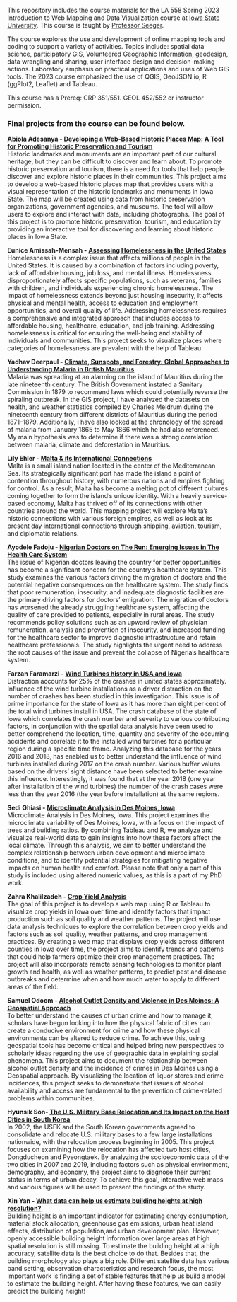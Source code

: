 This repository includes the course materials for the LA 558 Spring 2023 Introduction to Web Mapping and Data Visualization course at [Iowa State University](https://www.iastate.edu). This course is taught by [Professor Seeger](https://faculty.sites.iastate.edu/cjseeger/).

The course explores the use and development of online mapping tools and coding to support a variety of activities. Topics include: spatial data science, participatory GIS, Volunteered Geographic Information, geodesign, data wrangling and sharing, user interface design and decision-making actions. 
Laboratory emphasis on practical applications and uses of Web GIS tools. The 2023 course emphasized the use of QGIS, GeoJSON.io, R (ggPlot2, Leaflet) and Tableau.

This course has a Prereq: CRP 351/551. GEOL 452/552 or instructor permission.


### Final projects from the course can be found below.

**Abiola Adesanya - [Developing a Web-Based Historic Places Map: A Tool for Promoting Historic Preservation
and Tourism](https://abiolaaminat.github.io/LA558_Abiola_Adesanya/)**<br>
Historic landmarks and monuments are an important part of our cultural heritage, but
they can be difficult to discover and learn about. To promote historic preservation and tourism,
there is a need for tools that help people discover and explore historic places in their communities.
This project aims to develop a web-based historic places map that provides users with a visual
representation of the historic landmarks and monuments in Iowa State. The map will be created
using data from historic preservation organizations, government agencies, and museums. The tool
will allow users to explore and interact with data, including photographs. The goal of this project
is to promote historic preservation, tourism, and education by providing an interactive tool for
discovering and learning about historic places in Iowa State.

**Eunice Amissah-Mensah - [Assessing Homelessness in the United States](https://arabanyarkoa.github.io/LA558_Eunice_Amissah/?locale=en-us)**<br>
Homelessness is a complex issue that affects millions of people in the United States. It is caused by a combination of factors including poverty, lack of affordable housing, job loss, and mental illness. Homelessness disproportionately affects specific populations, such as veterans, families with children, and individuals experiencing chronic homelessness. The impact of homelessness extends beyond just housing insecurity, it affects physical and mental health, access to education and employment opportunities, and overall quality of life. Addressing homelessness requires a comprehensive and integrated approach that includes access to affordable housing, healthcare, education, and job training. Addressing homelessness is critical for ensuring the well-being and stability of individuals and communities. This project seeks to visualize places where categories of homelessness are prevalent with the help of Tableau.

**Yadhav Deerpaul - [Climate, Sunspots, and Forestry: Global Approaches to Understanding Malaria in British Mauritius](https://yadhav13.github.io/LA558_Yadhav_Deerpaul/?locale=en-us)**<br>
Malaria was spreading at an alarming on the island of Mauritius during the late nineteenth century. The British Government instated a Sanitary Commission in 1879 to recommend laws which could potentially reverse the spiraling outbreak. In the GIS project, I have analyzed the datasets on health, and weather statistics compiled by Charles Meldrum during the nineteenth century from different districts of Mauritius during the period 1871–1879. Additionally, I have also looked at the chronology of the spread of malaria from January 1865 to May 1866 which he had also referenced. My main hypothesis was to determine if there was a strong correlation between malaria, climate and deforestation in Mauritius.

**Lily Ehler - [Malta & its International Connections](https://lily-ehler.github.io/LA558_Lily_Ehler/?locale=en-us)**<br>
Malta is a small island nation located in the center of the Mediterranean Sea. Its strategically significant port has made the island a point of contention throughout history, with numerous nations and empires fighting for control. As a result, Malta has become a melting pot of different cultures coming together to form the island’s unique identity. With a heavily service-based economy, Malta has thrived off of its connections with other countries around the world. This mapping project will explore Malta’s historic connections with various foreign empires, as well as look at its present day international connections through shipping, aviation, tourism, and diplomatic relations.

**Ayodele Fadoju - [Nigerian Doctors on The Run: Emerging Issues in The Health Care System](https://fadojuaj.github.io/LA558_FADOJU_AYODELE/?locale=en-us)**<br>
The issue of Nigerian doctors leaving the country for better opportunities has become a significant concern for the country’s healthcare system. This study examines the various factors driving the migration of doctors and the potential negative consequences on the healthcare system. The study finds that poor remuneration, insecurity, and inadequate diagnostic facilities are the primary driving factors for doctors’ emigration. The migration of doctors has worsened the already struggling healthcare system, affecting the quality of care provided to patients, especially in rural areas. The study recommends policy solutions such as an upward review of physician remuneration, analysis and prevention of insecurity, and increased funding for the healthcare sector to improve diagnostic infrastructure and retain healthcare professionals. The study highlights the urgent need to address the root causes of the issue and prevent the collapse of Nigeria’s healthcare system.

**Farzan Faramarzi - [Wind Turbines history in USA and Iowa](https://farzanehf.github.io/LA-558/?locale=en-us)**<br>
Distraction accounts for 25% of the crashes in united states approximately. Influence of the wind turbine installations as a driver distraction on the number of crashes has been studied in this investigation. This issue is of prime importance for the state of Iowa as it has more than eight per cent of the total wind turbines install in USA. The crash database of the state of Iowa which correlates the crash number and severity to various contributing factors, in conjunction with the spatial data analysis have been used to better comprehend the location, time, quantity and severity of the occurring accidents and correlate it to the installed wind turbines for a particular region during a specific time frame. Analyzing this database for the years 2016 and 2018, has enabled us to better understand the influence of wind turbines installed during 2017 on the crash number. Various buffer values based on the drivers’ sight distance have been selected to better examine this influence. Interestingly, it was found that at the year 2018 (one year after installation of the wind turbines) the number of the crash cases were less than the year 2016 (the year before installation) at the same regions.

**Sedi Ghiasi - [Microclimate Analysis in Des Moines, Iowa](https://github.com/sedi-ghiasi/LA588_Sedi/blob/main/finalproject/FinalProject.md)**<br>
Microclimate Analysis in Des Moines, Iowa. This project examines the microclimate variability of Des Moines, Iowa, with a focus on the impact of trees and building ratios. By combining Tableau and R, we analyze and visualize real-world data to gain insights into how these factors affect the local climate. Through this analysis, we aim to better understand the complex relationship between urban development and microclimate conditions, and to identify potential strategies for mitigating negative impacts on human health and comfort. Please note that only a part of this study is included using altered numeric values, as this is a part of my PhD work.

**Zahra Khalilzadeh - [Crop Yield Analysis](https://zahrakhalilzadeh.github.io/LA558_Zahra_Khalilzadeh/?locale=en-us)**<br>
The goal of this project is to develop a web map using R or Tableau to visualize crop yields in Iowa over time and identify factors that impact production such as soil quality and weather patterns. The project will use data analysis techniques to explore the correlation between crop yields and factors such as soil quality, weather patterns, and crop management practices. By creating a web map that displays crop yields across different counties in Iowa over time, the project aims to identify trends and patterns that could help farmers optimize their crop management practices. The project will also incorporate remote sensing technologies to monitor plant growth and health, as well as weather patterns, to predict pest and disease outbreaks and determine when and how much water to apply to different areas of the field.

**Samuel Odoom - [Alcohol Outlet Density and Violence in Des Moines: A Geospatial Approach](https://samod008.github.io/LA558_Samuel_Odoom/?locale=en-us)**<br>
To better understand the causes of urban crime and how to manage it, scholars have begun looking into how the physical fabric of cities can create a conducive environment for crime and how these physical environments can be altered to reduce crime. To achieve this, using geospatial tools has become critical and helped bring new perspectives to scholarly ideas regarding the use of geographic data in explaining social phenomena. This project aims to document the relationship between alcohol outlet density and the incidence of crimes in Des Moines using a Geospatial approach. By visualizing the location of liquor stores and crime incidences, this project seeks to demonstrate that issues of alcohol availability and access are fundamental to the prevention of crime-related problems within communities.

**Hyunsik Son- [The U.S. Military Base Relocation and Its Impact on the Host Cities in South Korea](https://son1101.github.io/LA558_Son/?locale=en-us)**<br>
In 2002, the USFK and the South Korean governments agreed to consolidate and relocate U.S. military bases to a few large installations nationwide, with the relocation process beginning in 2005. This project focuses on examining how the relocation has affected two host cities, Dongducheon and Pyeongtaek. By analyzing the socioeconomic data of the two cities in 2007 and 2019, including factors such as physical environment, demography, and economy, the project aims to diagnose their current status in terms of urban decay. To achieve this goal, interactive web maps and various figures will be used to present the findings of the study.

**Xin Yan - [What data can help us estimate building heights at high resolution?](https://xinyan127.github.io/LA558_XinYan/?locale=en-us)**<br>
Building height is an important indicator for estimating energy consumption, material stock allocation, greenhouse gas emissions, urban heat island effects, distribution of population,and urban development plan. However, openly accessible building height information over large areas at high spatial resolution is still missing. To estimate the building height at a high accuracy, satellite data is the best choice to do that. Besides that, the building morphology also plays a big role. Different satellite data has various band setting, observation characteristics and research focus, the most important work is finding a set of stable features that help us build a model to estimate the building height. After having these features, we can easily predict the building height!
